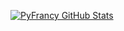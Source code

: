 [![PyFrancy GitHub Stats](https://github-readme-stats.vercel.app/api?username=pyfrancy)](https://github.com/anuraghazra/github-readme-stats)

